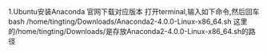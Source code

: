 1.Ubuntu安装Anaconda
官网下载对应版本
打开terminal,输入如下命令,然后回车 
bash /home/tingting/Downloads/Anaconda2-4.0.0-Linux-x86_64.sh 
这里的/home/tingting/Downloads/是存放Anaconda2-4.0.0-Linux-x86_64.sh的路径
